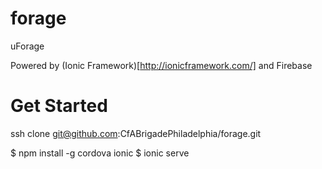 # forage
uForage

Powered by (Ionic Framework)[http://ionicframework.com/] and Firebase

# Get Started


ssh clone git@github.com:CfABrigadePhiladelphia/forage.git

$ npm install -g cordova ionic
$ ionic serve 
